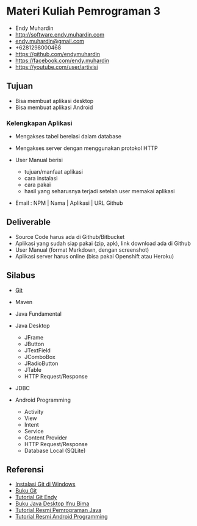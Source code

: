 # Materi Kuliah Pemrograman 3 #

* Endy Muhardin
* http://software.endy.muhardin.com
* endy.muhardin@gmail.com
* +6281298000468
* https://github.com/endymuhardin
* https://facebook.com/endy.muhardin
* https://youtube.com/user/artivisi

## Tujuan ##

* Bisa membuat aplikasi desktop
* Bisa membuat aplikasi Android

### Kelengkapan Aplikasi ###

* Mengakses tabel berelasi dalam database
* Mengakses server dengan menggunakan protokol HTTP
* User Manual berisi

    * tujuan/manfaat aplikasi
    * cara instalasi
    * cara pakai
    * hasil yang seharusnya terjadi setelah user memakai aplikasi

* Email : NPM | Nama | Aplikasi | URL Github

## Deliverable ##

* Source Code harus ada di Github/Bitbucket
* Aplikasi yang sudah siap pakai (zip, apk), link download ada di Github
* User Manual (format Markdown, dengan screenshot)
* Aplikasi server harus online (bisa pakai Openshift atau Heroku)

## Silabus ##

* [Git](http://git-scm.org/)
* Maven
* Java Fundamental
* Java Desktop

    * JFrame
    * JButton
    * JTextField
    * JComboBox
    * JRadioButton
    * JTable
    * HTTP Request/Response

* JDBC
* Android Programming

    * Activity
    * View
    * Intent
    * Service
    * Content Provider
    * HTTP Request/Response
    * Database Local (SQLite)

## Referensi ##

* [Instalasi Git di Windows](http://software.endy.muhardin.com/aplikasi/instalasi-git-di-windows)
* [Buku Git](http://git-scm.com/book)
* [Tutorial Git Endy](https://github.com/endymuhardin/training-brainmatics-2015-1/blob/master/version-control.md)
* [Buku Java Desktop Ifnu Bima](http://project-template.googlecode.com/files/Java%20Desktop%20-%20Ifnu%20Bima.pdf)
* [Tutorial Resmi Pemrograman Java](http://docs.oracle.com/javase/tutorial/)
* [Tutorial Resmi Android Programming](http://developer.android.com/guide/index.html)